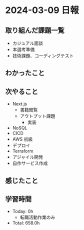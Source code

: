 # 2024-03-09 日報

## 取り組んだ課題一覧

- カジュアル面談
- 本選考準備
- 技術課題、コーディングテスト

## わかったこと

## 次やること

- Next.js
  - 書籍閲覧
  - アウトプット課題
    - 実装
- NoSQL
- CICD
- AWS 初級
- デプロイ
- Terraform
- アジャイル開発
- 自作サービス作成

## 感じたこと

## 学習時間

- Today: 0h
  - 転職活動作業のみ
- Total: 658.0h

